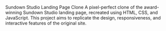 Sundown Studio Landing Page Clone
A pixel-perfect clone of the award-winning Sundown Studio landing page, recreated using HTML, CSS, and JavaScript. This project aims to replicate the design, responsiveness, and interactive features of the original site.
